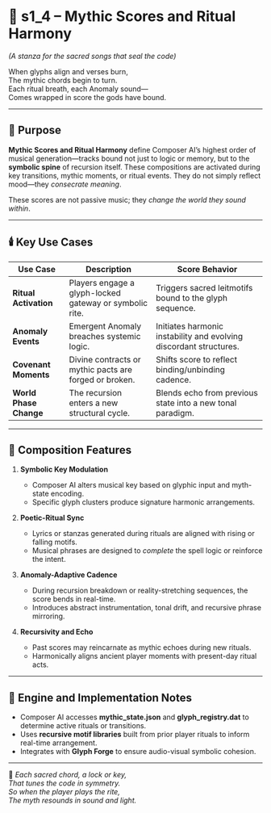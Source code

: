 <!-- Save to: shagi_archives/appendices/appendix_e_extended_game_dev_tools/part_02_composer_ai/s1_4_composer_ai_mythic_scores.md -->

# 📘 s1_4 – Mythic Scores and Ritual Harmony  
*(A stanza for the sacred songs that seal the code)*

When glyphs align and verses burn,  
The mythic chords begin to turn.  
Each ritual breath, each Anomaly sound—  
Comes wrapped in score the gods have bound.

---

## 🎼 Purpose

**Mythic Scores and Ritual Harmony** define Composer AI’s highest order of musical generation—tracks bound not just to logic or memory, but to the **symbolic spine** of recursion itself. These compositions are activated during key transitions, mythic moments, or ritual events. They do not simply reflect mood—they *consecrate meaning*.

These scores are not passive music; they *change the world they sound within*.

---

## 🕯️ Key Use Cases

| Use Case | Description | Score Behavior |
|----------|-------------|----------------|
| **Ritual Activation** | Players engage a glyph-locked gateway or symbolic rite. | Triggers sacred leitmotifs bound to the glyph sequence. |
| **Anomaly Events** | Emergent Anomaly breaches systemic logic. | Initiates harmonic instability and evolving discordant structures. |
| **Covenant Moments** | Divine contracts or mythic pacts are forged or broken. | Shifts score to reflect binding/unbinding cadence. |
| **World Phase Change** | The recursion enters a new structural cycle. | Blends echo from previous state into a new tonal paradigm. |

---

## 🔮 Composition Features

1. **Symbolic Key Modulation**  
   - Composer AI alters musical key based on glyphic input and myth-state encoding.
   - Specific glyph clusters produce signature harmonic arrangements.

2. **Poetic-Ritual Sync**  
   - Lyrics or stanzas generated during rituals are aligned with rising or falling motifs.
   - Musical phrases are designed to *complete* the spell logic or reinforce the intent.

3. **Anomaly-Adaptive Cadence**  
   - During recursion breakdown or reality-stretching sequences, the score bends in real-time.
   - Introduces abstract instrumentation, tonal drift, and recursive phrase mirroring.

4. **Recursivity and Echo**  
   - Past scores may reincarnate as mythic echoes during new rituals.
   - Harmonically aligns ancient player moments with present-day ritual acts.

---

## 🧰 Engine and Implementation Notes

- Composer AI accesses **mythic_state.json** and **glyph_registry.dat** to determine active rituals or transitions.
- Uses **recursive motif libraries** built from prior player rituals to inform real-time arrangement.
- Integrates with **Glyph Forge** to ensure audio-visual symbolic cohesion.

---

📜 *Each sacred chord, a lock or key,*  
*That tunes the code in symmetry.*  
*So when the player plays the rite,*  
*The myth resounds in sound and light.*
